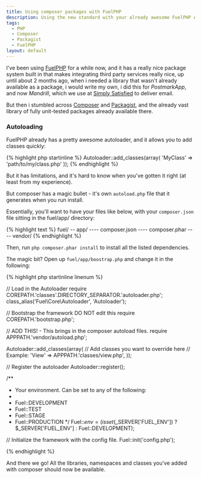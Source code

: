 ```yaml
---
title: Using composer packages with FuelPHP
description: Using the new standard with your already awesome FuelPHP App.
tags:
  - PHP
  - Composer
  - Packagist
  - FuelPHP
layout: default
---
```


I've been using [FuelPHP](http://fuelphp.com) for a while now, and it has a really nice package system built in that makes integrating third party services really nice, up until about 2 months ago, when i needed a library that wasn't already available as a package, i would write my own, i did this for *PostmarkApp*, and now *Mandrill*, which we use at [Simply Satisfied](http://simplysatisfied.net) to deliver email.

But then i stumbled across [Composer](http://getcomposer.org/) and [Packagist](https://packagist.org/), and the already vast library of fully unit-tested packages already available there.

### Autoloading ###

FuelPHP already has a pretty awesome autoloader, and it allows you to add classes quickly:

{% highlight php startinline %}
Autoloader::add_classes(array(
	'MyClass' => 'path/to/my/class.php'
));
{% endhighlight %}

But it has limitations, and it's hard to know when you've gotten it right (at least from my experience).

But composer has a magic bullet - it's own `autoload.php` file that it generates when you run install.

Essentially, you'll want to have your files like below, with your `composer.json` file sitting in the fuel/app/ directory:

{% highlight text %}
fuel/
-- app/
---- composer.json
---- composer.phar
---- vendor/
{% endhighlight %}

Then, run `php composer.phar install` to install all the listed dependencies.

The magic bit? Open up `fuel/app/boostrap.php` and change it in the following:

{% highlight php startinline linenum %}

// Load in the Autoloader
require COREPATH.'classes'.DIRECTORY_SEPARATOR.'autoloader.php';
class_alias('Fuel\\Core\\Autoloader', 'Autoloader');

// Bootstrap the framework DO NOT edit this
require COREPATH.'bootstrap.php';

// ADD THIS! - This brings in the composer autoload files.
require APPPATH.'vendor/autoload.php';

Autoloader::add_classes(array(
	// Add classes you want to override here
	// Example: 'View' => APPPATH.'classes/view.php',
));

// Register the autoloader
Autoloader::register();

/**
 * Your environment.  Can be set to any of the following:
 *
 * Fuel::DEVELOPMENT
 * Fuel::TEST
 * Fuel::STAGE
 * Fuel::PRODUCTION
 */
Fuel::$env = (isset($_SERVER['FUEL_ENV']) ? $_SERVER['FUEL_ENV'] : Fuel::DEVELOPMENT);

// Initialize the framework with the config file.
Fuel::init('config.php');

{% endhighlight %}

And there we go! All the libraries, namespaces and classes you've added with composer should now be available.
